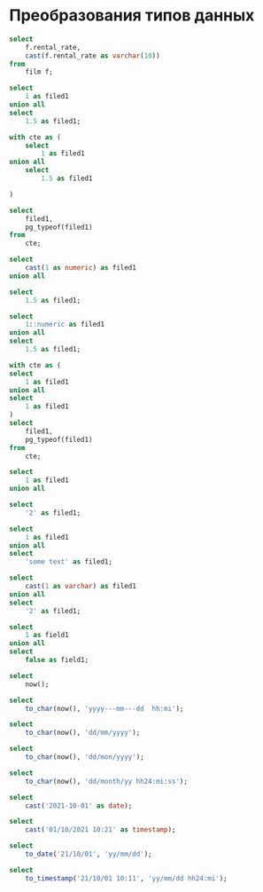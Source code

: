 # Преобразования типов данных
```sql
select
	f.rental_rate,
	cast(f.rental_rate as varchar(10))
from
	film f;
```
```sql
select
	1 as filed1
union all
select
	1.5 as filed1;
```
```sql
with cte as (
	select
		1 as filed1
union all
	select
		1.5 as filed1

)

select
	filed1,
	pg_typeof(filed1)
from
	cte;
```
```sql
select
	cast(1 as numeric) as filed1
union all

select
	1.5 as filed1;
```
```sql
select
	1::numeric as filed1
union all
select
	1.5 as filed1;
```
```sql
with cte as (
select
	1 as filed1
union all
select
	1 as filed1
)
select
	filed1,
	pg_typeof(filed1)
from
	cte;
```
```sql
select
	1 as filed1
union all

select
	'2' as filed1;
```
```sql
select
	1 as filed1
union all
select
	'some text' as filed1;
```
```sql
select
	cast(1 as varchar) as filed1
union all
select
	'2' as filed1;
```
```sql
select
	1 as field1
union all
select
	false as field1;
```
```sql
select
	now();
```
```sql
select
	to_char(now(), 'yyyy---mm---dd  hh:mi');
```
```sql
select
	to_char(now(), 'dd/mm/yyyy');
```
```sql
select
	to_char(now(), 'dd/mon/yyyy');
```
```sql
select
	to_char(now(), 'dd/month/yy hh24:mi:ss');
```
```sql
select
	cast('2021-10-01' as date);
```
```sql
select
	cast('01/10/2021 10:21' as timestamp);
```
```sql
select
	to_date('21/10/01', 'yy/mm/dd');
```
```sql
select
	to_timestamp('21/10/01 10:11', 'yy/mm/dd hh24:mi');
```
